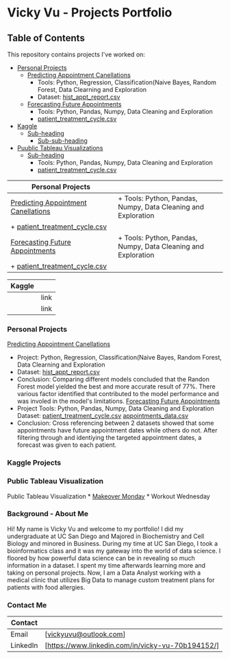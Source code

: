 # Vicky Vu - Projects Portfolio 
## Table of Contents
This repository contains projects I've worked on: 
- [Personal Projects](https://github.com/vuvicky141/Projects/tree/main/Predicting%20Appointment%20Cancellation)
  * [Predicting Appointment Canellations](https://github.com/vuvicky141/Projects/tree/main/Predicting%20Appointment%20Cancellation)
    + Tools: Python, Regression, Classification(Naive Bayes, Random Forest, Data Clearning and Exploration
    + Dataset: [hist_appt_report.csv](https://github.com/vuvicky141/Projects/blob/main/Predicting%20Appointment%20Cancellation/hist_appt_report.csv)
  * [Forecasting Future Appointments](https://github.com/vuvicky141/Projects/tree/main/Forecasting%20Future%20Appointment%20Dates)
    + Tools: Python, Pandas, Numpy, Data Cleaning and Exploration 
    + [patient_treatment_cycle.csv](https://github.com/vuvicky141/Projects/blob/main/Forecasting%20Future%20Appointment%20Dates/patient_treatment_cycle.csv)
- [Kaggle](#heading-1)
  * [Sub-heading](#sub-heading-1)
    + [Sub-sub-heading](#sub-sub-heading-1)
- [Puublic Tableau Visualizations](#heading-2)
  * [Sub-heading](#sub-heading-2)
    + Tools: Python, Pandas, Numpy, Data Cleaning and Exploration 
    + [patient_treatment_cycle.csv](https://github.com/vuvicky141/Projects/blob/main/Forecasting%20Future%20Appointment%20Dates/patient_treatment_cycle.csv)



| Personal Projects  |  |
| ------------- | ------------- |
|[Predicting Appointment Canellations](https://github.com/vuvicky141/Projects/tree/main/Predicting%20Appointment%20Cancellation)|    + Tools: Python, Pandas, Numpy, Data Cleaning and Exploration 
    + [patient_treatment_cycle.csv](https://github.com/vuvicky141/Projects/blob/main/Forecasting%20Future%20Appointment%20Dates/patient_treatment_cycle.csv) |
|[Forecasting Future Appointments](https://github.com/vuvicky141/Projects/tree/main/Forecasting%20Future%20Appointment%20Dates) |     + Tools: Python, Pandas, Numpy, Data Cleaning and Exploration 
    + [patient_treatment_cycle.csv](https://github.com/vuvicky141/Projects/blob/main/Forecasting%20Future%20Appointment%20Dates/patient_treatment_cycle.csv) |



| Kaggle|  |
| ------------- | ------------- |
| | link  |
| | link |

### Personal Projects
[Predicting Appointment Canellations](https://github.com/vuvicky141/Projects/tree/main/Predicting%20Appointment%20Cancellation)
   * Project: Python, Regression, Classification(Naive Bayes, Random Forest, Data Clearning and Exploration 
   * Dataset: [hist_appt_report.csv](https://github.com/vuvicky141/Projects/blob/main/Predicting%20Appointment%20Cancellation/hist_appt_report.csv)
   * Conclusion: Comparing different models concluded that the Randon Forest model yielded the best and more accurate result of 77%. There various factor identified that  contributed to the model performance and was involed in the model's limitations. 
[Forecasting Future Appointments](https://github.com/vuvicky141/Projects/tree/main/Forecasting%20Future%20Appointment%20Dates)
   * Project Tools: Python, Pandas, Numpy, Data Cleaning and Exploration 
   Dataset: [patient_treatment_cycle.csv](https://github.com/vuvicky141/Projects/blob/main/Forecasting%20Future%20Appointment%20Dates/patient_treatment_cycle.csv)
  [appointments_data.csv](https://github.com/vuvicky141/Projects/blob/main/Forecasting%20Future%20Appointment%20Dates/appointments_data.csv)
   * Conclusion: Cross referencing between 2 datasets showed that some appointments have future appointment dates while others do not. After filtering through and identiying the targeted appointment dates, a forecast was given to each patient. 
   
### Kaggle Projects


### Public Tableau Visualization
Public Tableau Visualization 
    * [Makeover Monday](https://github.com/vuvicky141/Portfolio-Projects/tree/main/Public%20Tableau%20Visualizations)
    * Workout Wednesday


### Background - About Me
Hi! My name is Vicky Vu and welcome to my portfolio! I did my undergraduate at UC San Diego and Majored in Biochemistry and Cell Biology and minored in Business. During my time at UC San Diego, I took a bioinformatics class and it was my gateway into the world of data science. I floored by how powerful data science can be in revealing so much information in a dataset. I spent my time afterwards learning more and taking on personal projects. Now, I am a Data Analyst working with a medical clinic that utilizes Big Data to manage custom treatment plans for patients with food allergies. 

### Contact Me
| Contact  |  |
| ------------- | ------------- |
| Email | [vickyuvu@outlook.com]  |
| LinkedIn  | [https://www.linkedin.com/in/vicky-vu-70b194152/]  |
